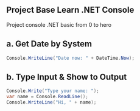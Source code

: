 ## Project Base Learn .NET Console
Project console .NET basic from 0 to hero

## a. Get Date by System

```.cs
Console.WriteLine("Date now: " + DateTime.Now);
```

## b. Type Input & Show to Output

```.cs
Console.Write("Type your name: ");
var name = Console.ReadLine();
Console.WriteLine("Hi, " + name);
```